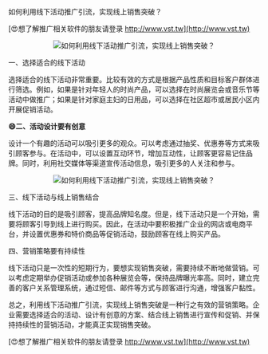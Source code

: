 如何利用线下活动推广引流，实现线上销售突破？

[😍想了解推广相关软件的朋友请登录 http://www.vst.tw](http://www.vst.tw)

 <center><img src="https://vst.tw/MP4/tuiguang/png/1.png" alt="如何利用线下活动推广引流，实现线上销售突破？"></center>

一、选择适合的线下活动

选择适合的线下活动非常重要。比较有效的方式是根据产品性质和目标客户群体进行筛选。例如，如果是针对年轻人的时尚产品，可以选择在时尚展览会或音乐节等活动中做推广；如果是针对家庭主妇的日用品，可以选择在社区超市或居民小区内开展促销活动。

**😄二、活动设计要有创意**

设计一个有趣的活动可以吸引更多的观众。可以考虑通过抽奖、优惠券等方式来吸引顾客参与。在活动中，可以设置互动环节，增加互动性，让顾客更容易记住品牌。同时，利用社交媒体等渠道宣传活动信息，吸引更多的人关注和参与。

 <center><img src="https://vst.tw/MP4/tuiguang/png/4.png" alt="如何利用线下活动推广引流，实现线上销售突破？"></center>

三、线下活动与线上销售结合

线下活动的目的是吸引顾客，提高品牌知名度。但是，线下活动只是一个开始，需要将顾客引导到线上进行购买。因此，在活动中要积极推广企业的网店或电商平台，并设置优惠券和特价商品等促销活动，鼓励顾客在线上购买产品。

四、营销策略要有持续性

线下活动只是一次性的短期行为，要想实现销售突破，需要持续不断地做营销。可以考虑定期举办促销活动或参加各种展览会等，保持品牌曝光率高。同时，建立完善的客户关系管理系统，通过短信、邮件等方式与顾客进行沟通，增强客户黏性。

总之，利用线下活动推广引流，实现线上销售突破是一种行之有效的营销策略。企业需要选择适合的活动、设计有创意的方案、结合线上销售进行宣传和促销、并保持持续性的营销活动，才能真正实现销售突破。

[😍想了解推广相关软件的朋友请登录 http://www.vst.tw](http://www.vst.tw)



